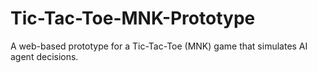 # Tic-Tac-Toe-MNK-Prototype
A web-based prototype for a Tic-Tac-Toe (MNK) game that simulates AI agent decisions.
